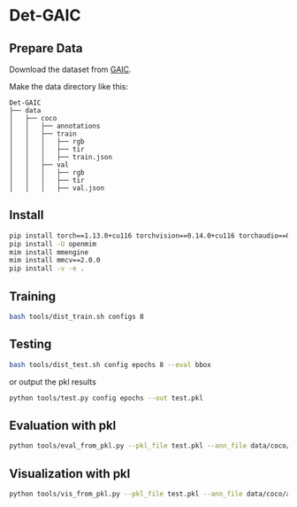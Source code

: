 # Det-GAIC

## Prepare Data

Download the dataset from [GAIC](https://www.heywhale.com/org/2024gaiic/competition/area/65f7abcf019d8282037f3924/content/2).

Make the data directory like this:

```
Det-GAIC
├── data
│   ├── coco
│   │   ├── annotations
│   │   ├── train
│   │   │   ├── rgb
│   │   │   ├── tir
│   │   │   ├── train.json
│   │   ├── val
│   │   │   ├── rgb
│   │   │   ├── tir
│   │   │   ├── val.json
```
## Install

```bash
pip install torch==1.13.0+cu116 torchvision==0.14.0+cu116 torchaudio==0.13.0 --extra-index-url https://download.pytorch.org/whl/cu116
pip install -U openmim
mim install mmengine
mim install mmcv==2.0.0
pip install -v -e .
```

## Training

```bash
bash tools/dist_train.sh configs 8
```

## Testing

```bash
bash tools/dist_test.sh config epochs 8 --eval bbox
```

or output the pkl results

```bash
python tools/test.py config epochs --out test.pkl
```

## Evaluation with pkl

```bash
python tools/eval_from_pkl.py --pkl_file test.pkl --ann_file data/coco/annotations/instances_val2017.json
```

## Visualization with pkl

```bash
python tools/vis_from_pkl.py --pkl_file test.pkl --ann_file data/coco/annotations/instances_val2017.json
```
